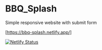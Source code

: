 # BBQ_Splash
 
 <p>Simple responsive website with submit form </p>
 
[https://bbq-splash.netlify.app/]

 
 [![Netlify Status](https://api.netlify.com/api/v1/badges/38af79ad-da89-4cf8-8062-6b8931fb2069/deploy-status)](https://app.netlify.com/sites/bbq-splash/deploys)

